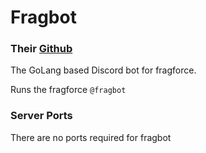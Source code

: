 # Fragbot
### Their [Github](https://github.com/fragforce/fragbot)
The GoLang based Discord bot for fragforce. 

Runs the fragforce `@fragbot`

### Server Ports
There are no ports required for fragbot